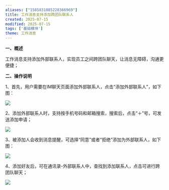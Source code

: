 ```yaml
---
aliases: ["1585831885228366969"]
title: 工作消息支持添加跨团队联系人
created: 2025-07-15
modified: 2025-07-15
tags: ['基础模块']
theme: 工作消息
---
```


**一、概述**

工作消息支持添加外部联系人，实现员工之间跨团队聊天，让消息无障碍，沟通更便捷；

**二、操作说明**

1、首先，用户需要在IM聊天页面添加外部联系人，点击“添加外部联系人”，如下图：

![](1de4bba2455ed6f52b2ac616900fe084.jpg)

2、添加外部联系人时，支持按手机号码和邮箱搜索，搜索后，点击“＋”号，可发送添加申请；

![](f9284c9374f63f1cdb7a2e5da2540555.jpg)

3、被添加人会收到消息提醒，可选择“同意”或者“拒绝”添加为外部联系人，如下图：

![](fdcacf3177280bcf1f61668007f0c411.jpg)

4、添加好友后，可在通讯录-外部联系人中，查找到添加联系人，点击可进行跨团队聊天；

![](d4f9e0c6a3928058b3ac1461321b936b.jpg)